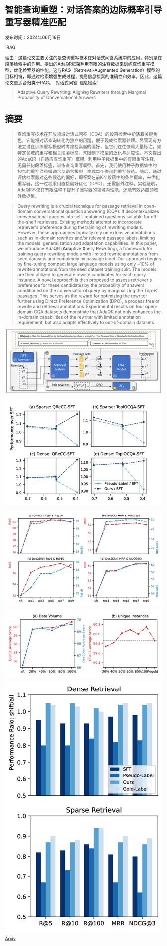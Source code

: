 # 智能查询重塑：对话答案的边际概率引导重写器精准匹配

发布时间：2024年06月16日

`RAG

理由：这篇论文主要关注的是查询重写技术在对话式问答系统中的应用，特别是在段落检索中的作用。提出的AdaQR框架利用有限的注释数据来训练查询重写模型，优化检索器的性能，这与RAG（Retrieval-Augmented Generation）模型的目标相符，即通过检索增强生成过程，提高信息检索的准确性和效率。因此，这篇论文更适合归类于RAG。` `对话式问答` `信息检索`

> Adaptive Query Rewriting: Aligning Rewriters through Marginal Probability of Conversational Answers

# 摘要

> 查询重写技术在开放领域对话式问答（CQA）的段落检索中扮演着关键角色，它能将对话查询转化为独立的问题，便于现成检索器处理。尽管现有方法尝试在训练重写模型时考虑检索器的偏好，但它们往往依赖大量标注，如特定领域的重写和相关段落标签，这限制了模型的泛化与适应性。本文提出的AdaQR（自适应查询重写）框架，利用种子数据集中的有限重写注释，无需任何段落标签，训练查询重写模型。首先，我们使用种子数据集中约10%的重写注释微调大型语言模型，生成每个查询的重写候选。随后，通过评估检索器对这些候选的偏好，即答案在前K个段落中的条件概率，来优化重写器，这一过程采用直接偏好优化（DPO），无需额外注释。实验证明，AdaQR不仅在有限注释下提升了重写器的领域内性能，还能有效适应领域外数据集。

> Query rewriting is a crucial technique for passage retrieval in open-domain conversational question answering (CQA). It decontexualizes conversational queries into self-contained questions suitable for off-the-shelf retrievers. Existing methods attempt to incorporate retriever's preference during the training of rewriting models. However, these approaches typically rely on extensive annotations such as in-domain rewrites and/or relevant passage labels, limiting the models' generalization and adaptation capabilities. In this paper, we introduce AdaQR ($\textbf{Ada}$ptive $\textbf{Q}$uery $\textbf{R}$ewriting), a framework for training query rewriting models with limited rewrite annotations from seed datasets and completely no passage label. Our approach begins by fine-tuning compact large language models using only ~$10\%$ of rewrite annotations from the seed dataset training split. The models are then utilized to generate rewrite candidates for each query instance. A novel approach is then proposed to assess retriever's preference for these candidates by the probability of answers conditioned on the conversational query by marginalizing the Top-$K$ passages. This serves as the reward for optimizing the rewriter further using Direct Preference Optimization (DPO), a process free of rewrite and retrieval annotations. Experimental results on four open-domain CQA datasets demonstrate that AdaQR not only enhances the in-domain capabilities of the rewriter with limited annotation requirement, but also adapts effectively to out-of-domain datasets.

![智能查询重塑：对话答案的边际概率引导重写器精准匹配](../../../paper_images/2406.10991/x1.png)

![智能查询重塑：对话答案的边际概率引导重写器精准匹配](../../../paper_images/2406.10991/x2.png)

![智能查询重塑：对话答案的边际概率引导重写器精准匹配](../../../paper_images/2406.10991/x3.png)

![智能查询重塑：对话答案的边际概率引导重写器精准匹配](../../../paper_images/2406.10991/x4.png)

![智能查询重塑：对话答案的边际概率引导重写器精准匹配](../../../paper_images/2406.10991/x5.png)

[Arxiv](https://arxiv.org/abs/2406.10991)